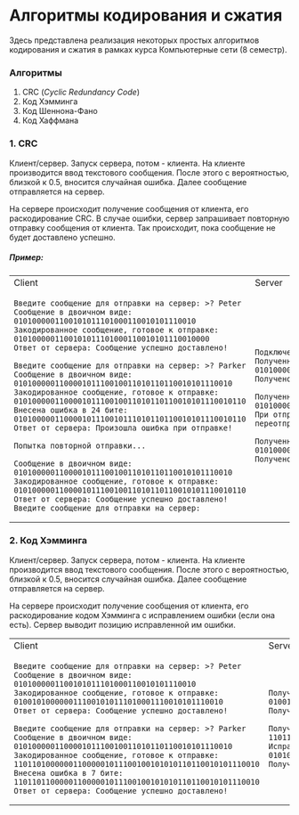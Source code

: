 # Алгоритмы кодирования и сжатия

Здесь представлена реализация некоторых простых алгоритмов кодирования и сжатия в рамках
курса Компьютерные сети (8 семестр).

### Алгоритмы

1. CRC (_Cyclic Redundancy Code_)
2. Код Хэмминга
3. Код Шеннона-Фано
4. Код Хаффмана

### 1. CRC

Клиент/сервер. Запуск сервера, потом - клиента. На клиенте производится ввод текстового сообщения.
После этого с вероятностью, близкой к 0.5, вносится случайная ошибка. Далее сообщение отправляется на сервер.

На сервере происходит получение сообщения от клиента, его раскодирование CRC.
В случае ошибки, сервер запрашивает повторную
отправку сообщения от клиента. Так происходит, пока сообщение не будет доставлено успешно.

##### Пример:

<table>
<tr>
<td> Client </td> <td> Server </td>
</tr>
<tr>
<td> 

```
Введите сообщение для отправки на сервер: >? Peter
Сообщение в двоичном виде:
0101000001100101011101000110010101110010
Закодированное сообщение, готовое к отправке:
0101000001100101011101000110010101110010000
Ответ от сервера: Сообщение успешно доставлено!

Введите сообщение для отправки на сервер: >? Parker
Сообщение в двоичном виде:
010100000110000101110010011010110110010101110010
Закодированное сообщение, готовое к отправке:
010100000110000101110010011010110110010101110010110
Внесена ошибка в 24 бите:
010100000110000101110010111010110110010101110010110
Ответ от сервера: Произошла ошибка при отправке!

Попытка повторной отправки...

Сообщение в двоичном виде:
010100000110000101110010011010110110010101110010
Закодированное сообщение, готовое к отправке:
010100000110000101110010011010110110010101110010110
Ответ от сервера: Сообщение успешно доставлено!
Введите сообщение для отправки на сервер: 
```

</td>
<td>

```
Подключено: ('127.0.0.1', 59695)
Полученные данные: 0101000001100101011101000110010101110010000
Получено сообщение: Peter

Полученные данные: 010100000110000101110010111010110110010101110010110
При отправке произошла ошибка. Отправляю запрос на переотправку...

Полученные данные: 010100000110000101110010011010110110010101110010110
Получено сообщение: Parker
```

</td>
</tr>
</table>

### 2. Код Хэмминга

Клиент/сервер. Запуск сервера, потом - клиента. На клиенте производится ввод текстового сообщения.
После этого с вероятностью, близкой к 0.5, вносится случайная ошибка. Далее сообщение отправляется на сервер.

На сервере происходит получение сообщения от клиента, его раскодирование кодом Хэмминга
с исправлением ошибки (если она есть).
Сервер выводит позицию исправленной им ошибки.

<table>
<tr>
<td> Client </td> <td> Server </td>
</tr>
<tr>
<td> 

```
Введите сообщение для отправки на сервер: >? Peter
Сообщение в двоичном виде:
0101000001100101011101000110010101110010
Закодированное сообщение, готовое к отправке:
0100101000000111001010111010001110010101110010
Ответ от сервера: Сообщение успешно доставлено!

Введите сообщение для отправки на сервер: >? Parker
Сообщение в двоичном виде:
010100000110000101110010011010110110010101110010
Закодированное сообщение, готовое к отправке:
110110100000011000001011100100101010110110010101110010
Внесена ошибка в 7 бите:
110110110000011000001011100100101010110110010101110010
Ответ от сервера: Сообщение успешно доставлено!
```

</td>
<td>

```
Полученные данные:
0100101000000111001010111010001110010101110010
Получено сообщение: Peter

Полученные данные:
110110110000011000001011100100101010110110010101110010
Исправлена ошибка в 7 бите:
010100000110000101110010011010110110010101110010
Получено сообщение: Parker
```

</td>
</tr>
</table>
